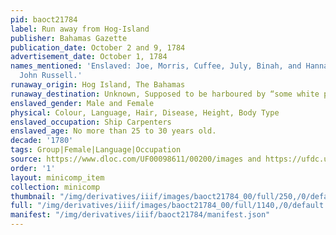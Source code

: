 ```yaml
---
pid: baoct21784
label: Run away from Hog-Island
publisher: Bahamas Gazette
publication_date: October 2 and 9, 1784
advertisement_date: October 1, 1784
names_mentioned: 'Enslaved: Joe, Morris, Cuffee, July, Binah, and Hannah. Enslaver:
  John Russell.'
runaway_origin: Hog Island, The Bahamas
runaway_destination: Unknown, Supposed to be harboured by “some white person or persons.”
enslaved_gender: Male and Female
physical: Colour, Language, Hair, Disease, Height, Body Type
enslaved_occupation: Ship Carpenters
enslaved_age: No more than 25 to 30 years old.
decade: '1780'
tags: Group|Female|Language|Occupation
source: https://www.dloc.com/UF00098611/00200/images and https://ufdc.ufl.edu/uf00098611/00201
order: '1'
layout: minicomp_item
collection: minicomp
thumbnail: "/img/derivatives/iiif/images/baoct21784_00/full/250,/0/default.jpg"
full: "/img/derivatives/iiif/images/baoct21784_00/full/1140,/0/default.jpg"
manifest: "/img/derivatives/iiif/baoct21784/manifest.json"
---
```

